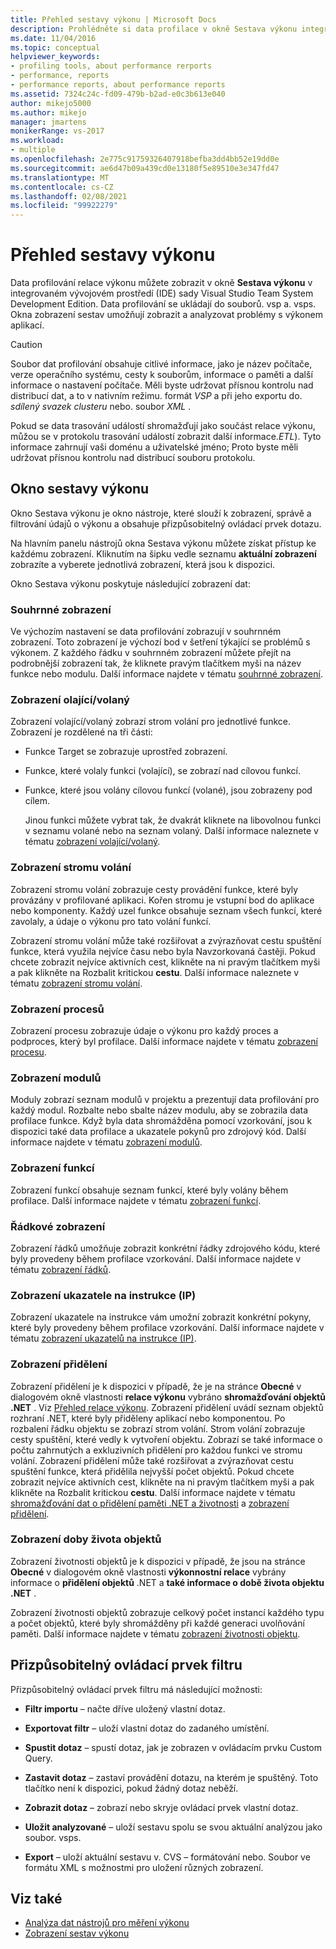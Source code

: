 ```yaml
---
title: Přehled sestavy výkonu | Microsoft Docs
description: Prohlédněte si data profilace v okně Sestava výkonu integrovaného vývojového prostředí Visual Studio Team System Development Edition.
ms.date: 11/04/2016
ms.topic: conceptual
helpviewer_keywords:
- profiling tools, about performance rerports
- performance, reports
- performance reports, about performance reports
ms.assetid: 7324c24c-fd09-479b-b2ad-e0c3b613e040
author: mikejo5000
ms.author: mikejo
manager: jmartens
monikerRange: vs-2017
ms.workload:
- multiple
ms.openlocfilehash: 2e775c91759326407918befba3dd4bb52e19dd0e
ms.sourcegitcommit: ae6d47b09a439cd0e13180f5e89510e3e347fd47
ms.translationtype: MT
ms.contentlocale: cs-CZ
ms.lasthandoff: 02/08/2021
ms.locfileid: "99922279"
---
```

# <a name="performance-report-overview"></a>Přehled sestavy výkonu
Data profilování relace výkonu můžete zobrazit v okně **Sestava výkonu** v integrovaném vývojovém prostředí (IDE) sady Visual Studio Team System Development Edition. Data profilování se ukládají do souborů. vsp a. vsps. Okna zobrazení sestav umožňují zobrazit a analyzovat problémy s výkonem aplikací.

> [!CAUTION]
> Soubor dat profilování obsahuje citlivé informace, jako je název počítače, verze operačního systému, cesty k souborům, informace o paměti a další informace o nastavení počítače. Měli byste udržovat přísnou kontrolu nad distribucí dat, a to v nativním režimu. formát *VSP* a při jeho exportu do. *sdílený svazek clusteru* nebo. soubor *XML* .
>
> Pokud se data trasování událostí shromažďují jako součást relace výkonu, můžou se v protokolu trasování událostí zobrazit další informace.*ETL*). Tyto informace zahrnují vaši doménu a uživatelské jméno; Proto byste měli udržovat přísnou kontrolu nad distribucí souboru protokolu.

## <a name="performance-report-window"></a>Okno sestavy výkonu
 Okno Sestava výkonu je okno nástroje, které slouží k zobrazení, správě a filtrování údajů o výkonu a obsahuje přizpůsobitelný ovládací prvek dotazu.

 Na hlavním panelu nástrojů okna Sestava výkonu můžete získat přístup ke každému zobrazení. Kliknutím na šipku vedle seznamu **aktuální zobrazení** zobrazíte a vyberete jednotlivá zobrazení, která jsou k dispozici.

 Okno Sestava výkonu poskytuje následující zobrazení dat:

### <a name="summary-view"></a>Souhrnné zobrazení
 Ve výchozím nastavení se data profilování zobrazují v souhrnném zobrazení. Toto zobrazení je výchozí bod v šetření týkající se problémů s výkonem. Z každého řádku v souhrnném zobrazení můžete přejít na podrobnější zobrazení tak, že kliknete pravým tlačítkem myši na název funkce nebo modulu. Další informace najdete v tématu [souhrnné zobrazení](../profiling/summary-view.md).

### <a name="callercallee-view"></a>Zobrazení olající/volaný
 Zobrazení volající/volaný zobrazí strom volání pro jednotlivé funkce. Zobrazení je rozdělené na tři části:

- Funkce Target se zobrazuje uprostřed zobrazení.

- Funkce, které volaly funkci (volající), se zobrazí nad cílovou funkcí.

- Funkce, které jsou volány cílovou funkcí (volané), jsou zobrazeny pod cílem.

  Jinou funkci můžete vybrat tak, že dvakrát kliknete na libovolnou funkci v seznamu volané nebo na seznam volaný. Další informace naleznete v tématu [zobrazení volající/volaný](../profiling/caller-callee-view.md).

### <a name="call-tree-view"></a>Zobrazení stromu volání
 Zobrazení stromu volání zobrazuje cesty provádění funkce, které byly provázány v profilované aplikaci. Kořen stromu je vstupní bod do aplikace nebo komponenty. Každý uzel funkce obsahuje seznam všech funkcí, které zavolaly, a údaje o výkonu pro tato volání funkcí.

 Zobrazení stromu volání může také rozšiřovat a zvýrazňovat cestu spuštění funkce, která využila nejvíce času nebo byla Navzorkovaná častěji. Pokud chcete zobrazit nejvíce aktivních cest, klikněte na ni pravým tlačítkem myši a pak klikněte na Rozbalit kritickou **cestu**. Další informace naleznete v tématu [zobrazení stromu volání](../profiling/call-tree-view.md).

### <a name="process-view"></a>Zobrazení procesů
 Zobrazení procesu zobrazuje údaje o výkonu pro každý proces a podproces, který byl profilace. Další informace najdete v tématu [zobrazení procesu](../profiling/process-view.md).

### <a name="modules-view"></a>Zobrazení modulů
 Moduly zobrazí seznam modulů v projektu a prezentují data profilování pro každý modul. Rozbalte nebo sbalte název modulu, aby se zobrazila data profilace funkce. Když byla data shromážděna pomocí vzorkování, jsou k dispozici také data profilace a ukazatele pokynů pro zdrojový kód. Další informace najdete v tématu [zobrazení modulů](../profiling/modules-view.md).

### <a name="functions-view"></a>Zobrazení funkcí
 Zobrazení funkcí obsahuje seznam funkcí, které byly volány během profilace. Další informace najdete v tématu [zobrazení funkcí](../profiling/functions-view.md).

### <a name="line-view"></a>Řádkové zobrazení
 Zobrazení řádků umožňuje zobrazit konkrétní řádky zdrojového kódu, které byly provedeny během profilace vzorkování. Další informace najdete v tématu [zobrazení řádků](../profiling/lines-view.md).

### <a name="instruction-pointer-ip-view"></a>Zobrazení ukazatele na instrukce (IP)
 Zobrazení ukazatele na instrukce vám umožní zobrazit konkrétní pokyny, které byly provedeny během profilace vzorkování. Další informace najdete v tématu [zobrazení ukazatelů na instrukce (IP)](../profiling/instruction-pointers-ips-view.md).

### <a name="allocation-view"></a>Zobrazení přidělení
 Zobrazení přidělení je k dispozici v případě, že je na stránce **Obecné** v dialogovém okně vlastnosti **relace výkonu** vybráno **shromažďování objektů .NET** . Viz [Přehled relace výkonu](../profiling/performance-session-overview.md). Zobrazení přidělení uvádí seznam objektů rozhraní .NET, které byly přiděleny aplikací nebo komponentou. Po rozbalení řádku objektu se zobrazí strom volání. Strom volání zobrazuje cesty spuštění, které vedly k vytvoření objektu. Zobrazí se také informace o počtu zahrnutých a exkluzivních přidělení pro každou funkci ve stromu volání. Zobrazení přidělení může také rozšiřovat a zvýrazňovat cestu spuštění funkce, která přidělila nejvyšší počet objektů. Pokud chcete zobrazit nejvíce aktivních cest, klikněte na ni pravým tlačítkem myši a pak klikněte na Rozbalit kritickou **cestu**. Další informace najdete v tématu [shromažďování dat o přidělení paměti .NET a životnosti](../profiling/collecting-dotnet-memory-allocation-and-lifetime-data.md) a [zobrazení přidělení](../profiling/dotnet-memory-allocations-view.md).

### <a name="objects-lifetime-view"></a>Zobrazení doby života objektů
 Zobrazení životnosti objektů je k dispozici v případě, že jsou na stránce **Obecné** v dialogovém okně vlastnosti **výkonnostní relace** vybrány informace o **přidělení objektů** .NET a **také informace o době života objektu .NET** .

 Zobrazení životnosti objektů zobrazuje celkový počet instancí každého typu a počet objektů, které byly shromážděny při každé generaci uvolňování paměti. Další informace najdete v tématu [zobrazení životnosti objektu](../profiling/object-lifetime-view.md).

## <a name="customizable-filter-control"></a>Přizpůsobitelný ovládací prvek filtru
 Přizpůsobitelný ovládací prvek filtru má následující možnosti:

- **Filtr importu** – načte dříve uložený vlastní dotaz.

- **Exportovat filtr** – uloží vlastní dotaz do zadaného umístění.

- **Spustit dotaz** – spustí dotaz, jak je zobrazen v ovládacím prvku Custom Query.

- **Zastavit dotaz** – zastaví provádění dotazu, na kterém je spuštěný. Toto tlačítko není k dispozici, pokud žádný dotaz neběží.

- **Zobrazit dotaz** – zobrazí nebo skryje ovládací prvek vlastní dotaz.

- **Uložit analyzované** – uloží sestavu spolu se svou aktuální analýzou jako soubor. vsps.

- **Export** – uloží aktuální sestavu v. CVS – formátování nebo. Soubor ve formátu XML s možnostmi pro uložení různých zobrazení.

## <a name="see-also"></a>Viz také
- [Analýza dat nástrojů pro měření výkonu](../profiling/analyzing-performance-tools-data.md)
- [Zobrazení sestav výkonu](../profiling/performance-report-views.md)
